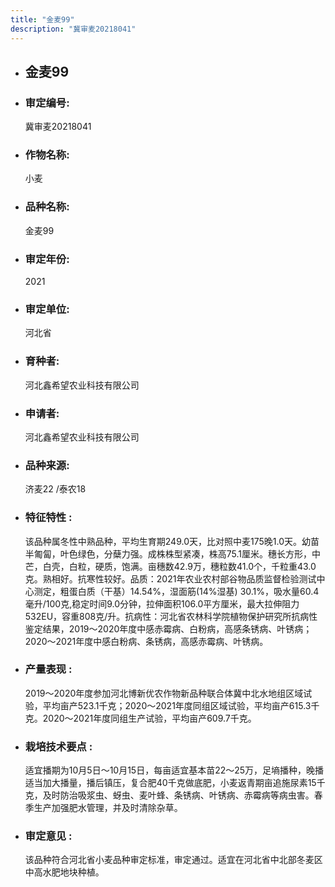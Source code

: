 ```yaml
---
title: "金麦99"
description: "冀审麦20218041"
---
```

* ## 金麦99
* ###  审定编号:  
   冀审麦20218041

*  ### 作物名称:  
   小麦

*   ###  品种名称: 
    金麦99

*   ### 审定年份: 
    2021

*   ### 审定单位:  
    河北省

*   ### 育种者:  
    河北鑫希望农业科技有限公司

*   ### 申请者:  
    河北鑫希望农业科技有限公司

*   ### 品种来源:  
    济麦22 /泰农18

*   ### 特征特性 : 
    该品种属冬性中熟品种，平均生育期249.0天，比对照中麦175晚1.0天。幼苗半匍匐，叶色绿色，分蘖力强。成株株型紧凑，株高75.1厘米。穗长方形，中芒，白壳，白粒，硬质，饱满。亩穗数42.9万，穗粒数41.0个，千粒重43.0克。熟相好。抗寒性较好。品质：2021年农业农村部谷物品质监督检验测试中心测定，粗蛋白质（干基）14.54%，湿面筋(14%湿基) 30.1%，吸水量60.4毫升/100克,稳定时间9.0分钟，拉伸面积106.0平方厘米，最大拉伸阻力532EU，容重808克/升。抗病性：河北省农林科学院植物保护研究所抗病性鉴定结果，2019～2020年度中感赤霉病、白粉病，高感条锈病、叶锈病；2020～2021年度中感白粉病、条锈病，高感赤霉病、叶锈病。

*   ### 产量表现 : 
    2019～2020年度参加河北博新优农作物新品种联合体冀中北水地组区域试验，平均亩产523.1千克；2020～2021年度同组区域试验，平均亩产615.3千克。2020～2021年度同组生产试验，平均亩产609.7千克。

*   ### 栽培技术要点 : 
    适宜播期为10月5日～10月15日，每亩适宜基本苗22～25万，足墒播种，晚播适当加大播量，播后镇压，复合肥40千克做底肥，小麦返青期亩追施尿素15千克，及时防治吸浆虫、蚜虫、麦叶蜂、条锈病、叶锈病、赤霉病等病虫害。春季生产加强肥水管理，并及时清除杂草。

*   ### 审定意见 : 
    该品种符合河北省小麦品种审定标准，审定通过。适宜在河北省中北部冬麦区中高水肥地块种植。

